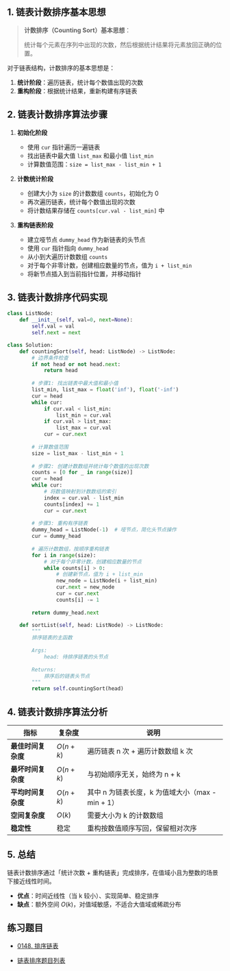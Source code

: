 ## 1. 链表计数排序基本思想

> **计数排序（Counting Sort）基本思想**：
> 
> 统计每个元素在序列中出现的次数，然后根据统计结果将元素放回正确的位置。

对于链表结构，计数排序的基本思想是：
1. **统计阶段**：遍历链表，统计每个数值出现的次数
2. **重构阶段**：根据统计结果，重新构建有序链表



## 2. 链表计数排序算法步骤


1. **初始化阶段**
   - 使用 `cur` 指针遍历一遍链表
   - 找出链表中最大值 `list_max` 和最小值 `list_min`
   - 计算数值范围：`size = list_max - list_min + 1`

2. **计数统计阶段**
   - 创建大小为 `size` 的计数数组 `counts`，初始化为 0
   - 再次遍历链表，统计每个数值出现的次数
   - 将计数结果存储在 `counts[cur.val - list_min]` 中

3. **重构链表阶段**
   - 建立哑节点 `dummy_head` 作为新链表的头节点
   - 使用 `cur` 指针指向 `dummy_head`
   - 从小到大遍历计数数组 `counts`
   - 对于每个非零计数，创建相应数量的节点，值为 `i + list_min`
   - 将新节点插入到当前指针位置，并移动指针


## 3. 链表计数排序代码实现

```python
class ListNode:
    def __init__(self, val=0, next=None):
        self.val = val
        self.next = next

class Solution:
    def countingSort(self, head: ListNode) -> ListNode:
        # 边界条件检查
        if not head or not head.next:
            return head
        
        # 步骤1: 找出链表中最大值和最小值
        list_min, list_max = float('inf'), float('-inf')
        cur = head
        while cur:
            if cur.val < list_min:
                list_min = cur.val
            if cur.val > list_max:
                list_max = cur.val
            cur = cur.next
        
        # 计算数值范围
        size = list_max - list_min + 1
        
        # 步骤2: 创建计数数组并统计每个数值的出现次数
        counts = [0 for _ in range(size)]
        cur = head
        while cur:
            # 将数值映射到计数数组的索引
            index = cur.val - list_min
            counts[index] += 1
            cur = cur.next
        
        # 步骤3: 重构有序链表
        dummy_head = ListNode(-1)  # 哑节点，简化头节点操作
        cur = dummy_head
        
        # 遍历计数数组，按顺序重构链表
        for i in range(size):
            # 对于每个非零计数，创建相应数量的节点
            while counts[i] > 0:
                # 创建新节点，值为 i + list_min
                new_node = ListNode(i + list_min)
                cur.next = new_node
                cur = cur.next
                counts[i] -= 1
        
        return dummy_head.next

    def sortList(self, head: ListNode) -> ListNode:
        """
        排序链表的主函数
        
        Args:
            head: 待排序链表的头节点
            
        Returns:
            排序后的链表头节点
        """
        return self.countingSort(head)
```

## 4. 链表计数排序算法分析

| 指标 | 复杂度 | 说明 |
|------|--------|------|
| **最佳时间复杂度** | $O(n + k)$ | 遍历链表 n 次 + 遍历计数数组 k 次 |
| **最坏时间复杂度** | $O(n + k)$ | 与初始顺序无关，始终为 n + k |
| **平均时间复杂度** | $O(n + k)$ | 其中 n 为链表长度，k 为值域大小（max - min + 1） |
| **空间复杂度** | $O(k)$ | 需要大小为 k 的计数数组 |
| **稳定性** | 稳定 | 重构按数值顺序写回，保留相对次序 |

## 5. 总结

链表计数排序通过「统计次数 + 重构链表」完成排序，在值域小且为整数的场景下接近线性时间。

- **优点**：时间近线性（当 k 较小）、实现简单、稳定排序
- **缺点**：额外空间 $O(k)$，对值域敏感，不适合大值域或稀疏分布

## 练习题目

- [0148. 排序链表](https://github.com/ITCharge/AlgoNote/tree/main/docs/solutions/0100-0199/sort-list.md)

- [链表排序题目列表](https://github.com/ITCharge/AlgoNote/tree/main/docs/00_preface/00_06_categories_list.md#%E9%93%BE%E8%A1%A8%E6%8E%92%E5%BA%8F%E9%A2%98%E7%9B%AE)
